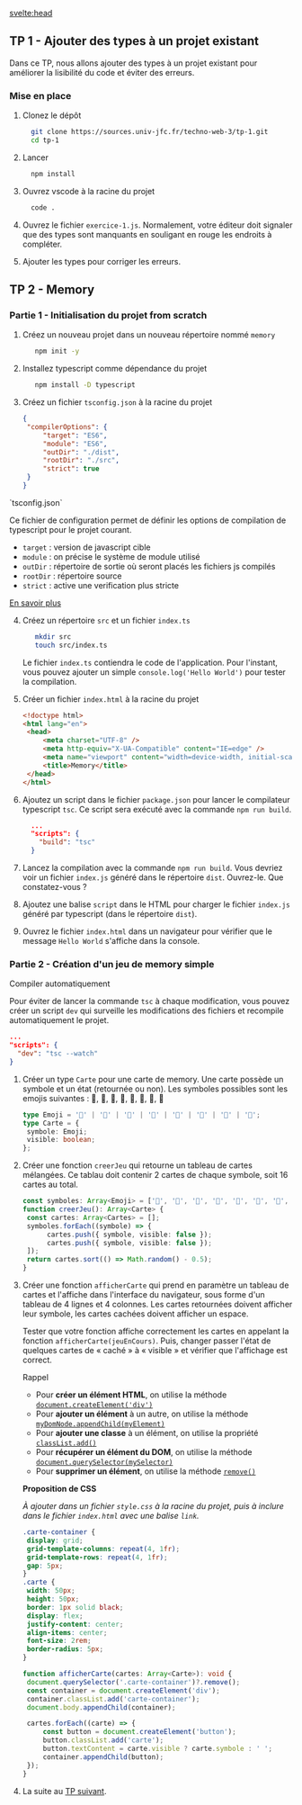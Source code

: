 <script>
  import Message from '$lib/Message.svelte';
  import Solution from '$lib/Solution.svelte';
  import Reveal from '$lib/Reveal.svelte';
  import Slides from './slides.svelte';
</script>

<svelte:head>

<title>Typescript - TW3 - Johan Girod</title>
</svelte:head>

<Reveal>
    <Slides/>
</Reveal>

## TP 1 - Ajouter des types à un projet existant

Dans ce TP, nous allons ajouter des types à un projet existant pour améliorer la lisibilité du code et éviter des erreurs.

### Mise en place

1. Clonez le dépôt

   ```bash
     git clone https://sources.univ-jfc.fr/techno-web-3/tp-1.git
     cd tp-1
   ```

2. Lancer

   ```bash
     npm install
   ```

3. Ouvrez vscode à la racine du projet

   ```bash
     code .
   ```

4. Ouvrez le fichier `exercice-1.js`. Normalement, votre éditeur doit signaler que des types sont manquants en souligant en rouge les endroits à compléter.

5. Ajouter les types pour corriger les erreurs.

## TP 2 - Memory

### Partie 1 - Initialisation du projet from scratch

1. Créez un nouveau projet dans un nouveau répertoire nommé `memory`

   ```bash
      npm init -y
   ```

2. Installez typescript comme dépendance du projet

   ```bash
      npm install -D typescript
   ```

3. Créez un fichier `tsconfig.json` à la racine du projet

   ```json
   {
   	"compilerOptions": {
   		"target": "ES6",
   		"module": "ES6",
   		"outDir": "./dist",
   		"rootDir": "./src",
   		"strict": true
   	}
   }
   ```

<Message>

<div slot='title'>`tsconfig.json`</div>

Ce fichier de configuration permet de définir les options de compilation de typescript pour le projet courant.

- `target` : version de javascript cible
- `module` : on précise le système de module utilisé
- `outDir` : répertoire de sortie où seront placés les fichiers js compilés
- `rootDir` : répertoire source
- `strict` : active une verification plus stricte

[En savoir plus](https://www.typescriptlang.org/tsconfig)

</Message>

4. Créez un répertoire `src` et un fichier `index.ts`

   ```bash
      mkdir src
      touch src/index.ts
   ```

   Le fichier `index.ts` contiendra le code de l'application. Pour l'instant, vous pouvez ajouter un simple `console.log('Hello World')` pour tester la compilation.

5. Créer un fichier `index.html` à la racine du projet

   ```html
   <!doctype html>
   <html lang="en">
   	<head>
   		<meta charset="UTF-8" />
   		<meta http-equiv="X-UA-Compatible" content="IE=edge" />
   		<meta name="viewport" content="width=device-width, initial-scale=1.0" />
   		<title>Memory</title>
   	</head>
   </html>
   ```

6. Ajoutez un script dans le fichier `package.json` pour lancer le compilateur typescript `tsc`. Ce script sera exécuté avec la commande `npm run build`.
   <Solution code="842">

   ```json
     ...
     "scripts": {
       "build": "tsc"
     }

   ```

   </Solution>

7. Lancez la compilation avec la commande `npm run build`. Vous devriez voir un fichier `index.js` généré dans le répertoire `dist`. Ouvrez-le. Que constatez-vous ?

8. Ajoutez une balise `script` dans le HTML pour charger le fichier `index.js` généré par typescript (dans le répertoire `dist`).

9. Ouvrez le fichier `index.html` dans un navigateur pour vérifier que le message `Hello World` s'affiche dans la console.

### Partie 2 - Création d'un jeu de memory simple

<Message>

<div slot="title">Compiler automatiquement</div>

Pour éviter de lancer la commande `tsc` à chaque modification, vous pouvez créer un script `dev` qui surveille les modifications des fichiers et recompile automatiquement le projet.

```json
...
"scripts": {
  "dev": "tsc --watch"
}
```

</Message>

1. Créer un type `Carte` pour une carte de memory. Une carte possède un symbole et un état (retournée ou non).
   Les symboles possibles sont les emojis suivantes : 🍎, 🍌, 🍒, 🍓, 🍇, 🍉, 🍊, 🍍
   <Solution code="942">

   ```typescript
   type Emoji = '🍎' | '🍌' | '🍒' | '🍓' | '🍇' | '🍉' | '🍊' | '🍍';
   type Carte = {
   	symbole: Emoji;
   	visible: boolean;
   };
   ```

   </Solution>

2. Créer une fonction `creerJeu` qui retourne un tableau de cartes mélangées. Ce tablau doit contenir 2 cartes de chaque symbole, soit 16 cartes au total.

   <Solution code="157">

   ```typescript
   const symboles: Array<Emoji> = ['🍎', '🍌', '🍒', '🍓', '🍇', '🍉', '🍊', '🍍'];
   function creerJeu(): Array<Carte> {
   	const cartes: Array<Cartes> = [];
   	symboles.forEach((symbole) => {
         cartes.push({ symbole, visible: false });
         cartes.push({ symbole, visible: false });
   	]);
   	return cartes.sort(() => Math.random() - 0.5);
   }
   ```

   </Solution>

3. Créer une fonction `afficherCarte` qui prend en paramètre un tableau de cartes et l'affiche dans l'interface du navigateur, sous forme d'un tableau de 4 lignes et 4 colonnes. Les cartes retournées doivent afficher leur symbole, les cartes cachées doivent afficher un espace.

   Tester que votre fonction affiche correctement les cartes en appelant la fonction `afficherCarte(jeuEnCours)`. Puis, changer passer l'état de quelques cartes de « caché » à « visible » et vérifier que l'affichage est correct.

   <Message>

   <div slot="title">Rappel</div>

   - Pour **créer un élément HTML**, on utilise la méthode [`document.createElement('div')`](https://developer.mozilla.org/fr/docs/Web/API/Document/createElement)
   - Pour **ajouter un élément** à un autre, on utilise la méthode [`myDomNode.appendChild(myElement)`](https://developer.mozilla.org/fr/docs/Web/API/Node/appendChild)
   - Pour **ajouter une classe** à un élément, on utilise la propriété [`classList.add()`](https://developer.mozilla.org/fr/docs/Web/API/Element/classList)
   - Pour **récupérer un élément du DOM**, on utilise la méthode [`document.querySelector(mySelector)`](https://developer.mozilla.org/fr/docs/Web/API/Document/querySelector)
   - Pour **supprimer un élément**, on utilise la méthode [`remove()`](https://developer.mozilla.org/fr/docs/Web/API/ChildNode/remove)

   </Message>

   **Proposition de CSS**

   _À ajouter dans un fichier `style.css` à la racine du projet, puis à inclure dans le fichier `index.html` avec une balise `link`._

   ```css
   .carte-container {
   	display: grid;
   	grid-template-columns: repeat(4, 1fr);
   	grid-template-rows: repeat(4, 1fr);
   	gap: 5px;
   }
   .carte {
   	width: 50px;
   	height: 50px;
   	border: 1px solid black;
   	display: flex;
   	justify-content: center;
   	align-items: center;
   	font-size: 2rem;
   	border-radius: 5px;
   }
   ```

   <Solution code="986">

   ```typescript
   function afficherCarte(cartes: Array<Carte>): void {
   	document.querySelector('.carte-container')?.remove();
   	const container = document.createElement('div');
   	container.classList.add('carte-container');
   	document.body.appendChild(container);

   	cartes.forEach((carte) => {
   		const button = document.createElement('button');
   		button.classList.add('carte');
   		button.textContent = carte.visible ? carte.symbole : ' ';
   		container.appendChild(button);
   	});
   }
   ```

   </Solution>

4. La suite au [TP suivant](/cours/tw3/2-async).
